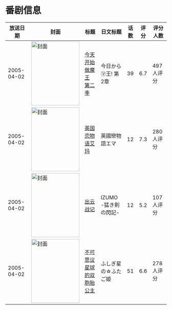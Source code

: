 # 番剧信息

|放送日期|封面|标题|日文标题|话数|评分|评分人数|
|---|---|---|---|---|---|---|
|2005-04-02|<img src="https://lain.bgm.tv/pic/cover/c/57/05/897_2M14K.jpg" alt="封面" style="width:150px;height:200px;object-fit:cover;">|[今天开始做魔王 第二季](https://bangumi.tv/subject/897)|今日から㋮王! 第2章|39|6.7|497人评分|
|2005-04-02|<img src="https://lain.bgm.tv/pic/cover/c/39/dc/1964_fLTX0.jpg" alt="封面" style="width:150px;height:200px;object-fit:cover;">|[英国恋物语艾玛](https://bangumi.tv/subject/1964)|英國戀物語エマ|12|7.3|280人评分|
|2005-04-02|<img src="https://lain.bgm.tv/pic/cover/c/91/d5/20026_NSFFL.jpg" alt="封面" style="width:150px;height:200px;object-fit:cover;">|[出云战记](https://bangumi.tv/subject/20026)|IZUMO -猛き剣の閃記-|12|5.2|107人评分|
|2005-04-02|<img src="https://lain.bgm.tv/pic/cover/c/86/0f/23542_AXEsA.jpg" alt="封面" style="width:150px;height:200px;object-fit:cover;">|[不可思议星球的双胞胎公主](https://bangumi.tv/subject/23542)|ふしぎ星の☆ふたご姫|51|6.6|278人评分|
